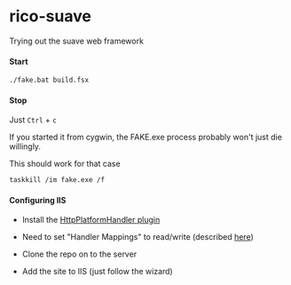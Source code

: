 # rico-suave
Trying out the suave web framework

#### Start
```sh
./fake.bat build.fsx
```

#### Stop
Just `Ctrl` + `c`

If you started it from cygwin, the FAKE.exe process probably won't just die
willingly.

This should work for that case
```sh
taskkill /im fake.exe /f
```

#### Configuring IIS
* Install the [HttpPlatformHandler plugin](http://www.iis.net/downloads/microsoft/httpplatformhandler)
* Need to set "Handler Mappings" to read/write (described [here](http://stackoverflow.com/a/12343141))

* Clone the repo on to the server
* Add the site to IIS (just follow the wizard)
